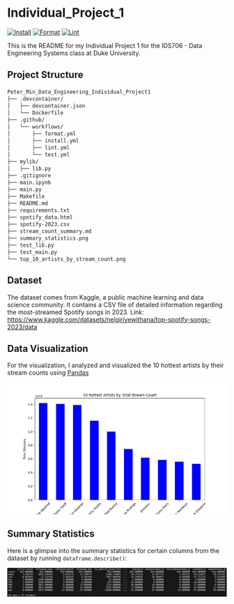 # Individual_Project_1
[![Install](https://github.com/nogibjj/Peter_Min_Data_Engineering_Individual_Project1/actions/workflows/install.yml/badge.svg)](https://github.com/nogibjj/Peter_Min_Data_Engineering_Individual_Project1/actions/workflows/install.yml)
[![Format](https://github.com/nogibjj/Peter_Min_Data_Engineering_Individual_Project1/actions/workflows/format.yml/badge.svg)](https://github.com/nogibjj/Peter_Min_Data_Engineering_Individual_Project1/actions/workflows/format.yml)
[![Lint](https://github.com/nogibjj/Peter_Min_Data_Engineering_Individual_Project1/actions/workflows/lint.yml/badge.svg)](https://github.com/nogibjj/Peter_Min_Data_Engineering_Individual_Project1/actions/workflows/lint.yml)

This is the README for my Individual Project 1 for the IDS706 - Data Engineering Systems class at Duke University.

## Project Structure
```
Peter_Min_Data_Engineering_Individual_Project1
├── .devcontainer/
│   ├── devcontainer.json
│   └── Dockerfile
├── .github/
│   └── workflows/
│       ├── format.yml
│       ├── install.yml
│       ├── lint.yml
│       └── test.yml
├── mylib/
│   ├── lib.py
├── .gitignore
├── main.ipynb
├── main.py
├── Makefile
├── README.md
├── requirements.txt
├── spotify_data.html
├── spotify-2023.csv
├── stream_count_summary.md
├── summary_statistics.png
├── test_lib.py
├── test_main.py
└── top_10_artists_by_stream_count.png
```

## Dataset
The dataset comes from Kaggle, a public machine learning and data science community. It contains a CSV file of detailed information regarding the most-streamed Spotify songs in 2023. Link: https://www.kaggle.com/datasets/nelgiriyewithana/top-spotify-songs-2023/data

## Data Visualization
For the visualization, I analyzed and visualized the 10 hottest artists by their stream counts using [Pandas](pandas.pydata.org)

![alt text](top_10_artist_by_stream_count.png)

## Summary Statistics
Here is a glimpse into the summary statistics for certain columns from the dataset by running `dataframe.describe()`:

![alt text](summary_statistics.png)
